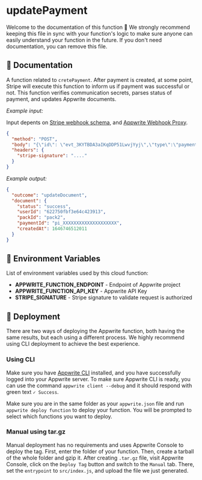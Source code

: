 # updatePayment

Welcome to the documentation of this function 👋 We strongly recommend keeping this file in sync with your function's logic to make sure anyone can easily understand your function in the future. If you don't need documentation, you can remove this file.

## 🤖 Documentation

A function related to `cretePayment`. After payment is created, at some point, Stripe will execute this function to inform us if payment was successful or not. This function verifies communication secrets, parses status of payment, and updates Appwrite documents.

_Example input:_

Input depents on [Stripe webhook schema](https://stripe.com/docs/webhooks), and [Appwrite Webhook Proxy](https://stripe.com/docs/webhooks).

```json
{
  "method": "POST",
  "body": "{\"id\": \"evt_3KYTBDA3aIKqDDP51LwvjYyj\",\"type\":\"payment_intent.created\",...}",
  "headers": {
    "stripe-signature": "...."
  }
}
```

_Example output:_

<!-- Update with your expected output -->

```json
{
  "outcome": "updateDocument",
  "document": {
    "status": "success",
    "userId": "622750fbf3e64c423913",
    "packId": "pack2",
    "paymentId": "pi_XXXXXXXXXXXXXXXXXXXX",
    "createdAt": 1646746512011
  }
}
```

## 📝 Environment Variables

List of environment variables used by this cloud function:

- **APPWRITE_FUNCTION_ENDPOINT** - Endpoint of Appwrite project
- **APPWRITE_FUNCTION_API_KEY** - Appwrite API Key
- **STRIPE_SIGNATURE** - Stripe signature to validate request is authorized
<!-- Add your custom environment variables -->

## 🚀 Deployment

There are two ways of deploying the Appwrite function, both having the same results, but each using a different process. We highly recommend using CLI deployment to achieve the best experience.

### Using CLI

Make sure you have [Appwrite CLI](https://appwrite.io/docs/command-line#installation) installed, and you have successfully logged into your Appwrite server. To make sure Appwrite CLI is ready, you can use the command `appwrite client --debug` and it should respond with green text `✓ Success`.

Make sure you are in the same folder as your `appwrite.json` file and run `appwrite deploy function` to deploy your function. You will be prompted to select which functions you want to deploy.

### Manual using tar.gz

Manual deployment has no requirements and uses Appwrite Console to deploy the tag. First, enter the folder of your function. Then, create a tarball of the whole folder and gzip it. After creating `.tar.gz` file, visit Appwrite Console, click on the `Deploy Tag` button and switch to the `Manual` tab. There, set the `entrypoint` to `src/index.js`, and upload the file we just generated.
